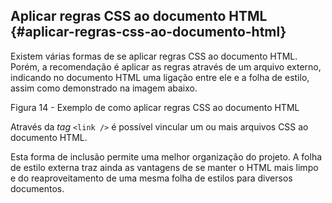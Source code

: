 ## Aplicar regras CSS ao documento HTML {#aplicar-regras-css-ao-documento-html}

Existem várias formas de se aplicar regras CSS ao documento HTML. Porém, a recomendação é aplicar as regras através de um arquivo externo, indicando no documento HTML uma ligação entre ele e a folha de estilo, assim como demonstrado na imagem abaixo.

Figura 14 - Exemplo de como aplicar regras CSS ao documento HTML

Através da _tag_ `<link />` é possível vincular um ou mais arquivos CSS ao documento HTML.

Esta forma de inclusão permite uma melhor organização do projeto. A folha de estilo externa traz ainda as vantagens de se manter o HTML mais limpo e do reaproveitamento de uma mesma folha de estilos para diversos documentos.

